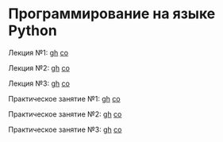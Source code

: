 # Программирование на языке Python

Лекция №1:
[gh](https://github.com/true-grue/kispython/blob/main/lect1.ipynb)
[co](https://colab.research.google.com/github/true-grue/kispython/blob/main/lect1.ipynb)

Лекция №2:
[gh](https://github.com/true-grue/kispython/blob/main/lect2.ipynb)
[co](https://colab.research.google.com/github/true-grue/kispython/blob/main/lect2.ipynb)

Лекция №3:
[gh](https://github.com/true-grue/kispython/blob/main/lect3.ipynb)
[co](https://colab.research.google.com/github/true-grue/kispython/blob/main/lect3.ipynb)

Практическое занятие №1:
[gh](https://github.com/true-grue/kispython/blob/main/pract1.ipynb)
[co](https://colab.research.google.com/github/true-grue/kispython/blob/main/pract1.ipynb)

Практическое занятие №2:
[gh](https://github.com/true-grue/kispython/blob/main/pract2.ipynb)
[co](https://colab.research.google.com/github/true-grue/kispython/blob/main/pract2.ipynb)

Практическое занятие №3:
[gh](https://github.com/true-grue/kispython/blob/main/pract3.ipynb)
[co](https://colab.research.google.com/github/true-grue/kispython/blob/main/pract3.ipynb)
